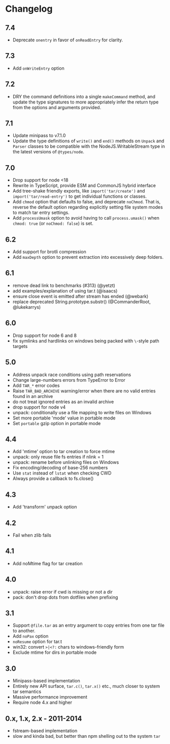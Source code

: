 # Changelog

## 7.4

- Deprecate `onentry` in favor of `onReadEntry` for clarity.

## 7.3

- Add `onWriteEntry` option

## 7.2

- DRY the command definitions into a single `makeCommand` method,
  and update the type signatures to more appropriately infer the
  return type from the options and arguments provided.

## 7.1

- Update minipass to v7.1.0
- Update the type definitions of `write()` and `end()` methods on
  `Unpack` and `Parser` classes to be compatible with the
  NodeJS.WritableStream type in the latest versions of
  `@types/node`.

## 7.0

- Drop support for node <18
- Rewrite in TypeScript, provide ESM and CommonJS hybrid
  interface
- Add tree-shake friendly exports, like `import('tar/create')`
  and `import('tar/read-entry')` to get individual functions or
  classes.
- Add `chmod` option that defaults to false, and deprecate
  `noChmod`. That is, reverse the default option regarding
  explicitly setting file system modes to match tar entry
  settings.
- Add `processUmask` option to avoid having to call
  `process.umask()` when `chmod: true` (or `noChmod: false`) is
  set.

## 6.2

- Add support for brotli compression
- Add `maxDepth` option to prevent extraction into excessively
  deep folders.

## 6.1

- remove dead link to benchmarks (#313) (@yetzt)
- add examples/explanation of using tar.t (@isaacs)
- ensure close event is emitted after stream has ended (@webark)
- replace deprecated String.prototype.substr() (@CommanderRoot,
  @lukekarrys)

## 6.0

- Drop support for node 6 and 8
- fix symlinks and hardlinks on windows being packed with
  `\`-style path targets

## 5.0

- Address unpack race conditions using path reservations
- Change large-numbers errors from TypeError to Error
- Add `TAR_*` error codes
- Raise `TAR_BAD_ARCHIVE` warning/error when there are no valid
  entries found in an archive
- do not treat ignored entries as an invalid archive
- drop support for node v4
- unpack: conditionally use a file mapping to write files on
  Windows
- Set more portable 'mode' value in portable mode
- Set `portable` gzip option in portable mode

## 4.4

- Add 'mtime' option to tar creation to force mtime
- unpack: only reuse file fs entries if nlink = 1
- unpack: rename before unlinking files on Windows
- Fix encoding/decoding of base-256 numbers
- Use `stat` instead of `lstat` when checking CWD
- Always provide a callback to fs.close()

## 4.3

- Add 'transform' unpack option

## 4.2

- Fail when zlib fails

## 4.1

- Add noMtime flag for tar creation

## 4.0

- unpack: raise error if cwd is missing or not a dir
- pack: don't drop dots from dotfiles when prefixing

## 3.1

- Support `@file.tar` as an entry argument to copy entries from
  one tar file to another.
- Add `noPax` option
- `noResume` option for tar.t
- win32: convert `>|<?:` chars to windows-friendly form
- Exclude mtime for dirs in portable mode

## 3.0

- Minipass-based implementation
- Entirely new API surface, `tar.c()`, `tar.x()` etc., much
  closer to system tar semantics
- Massive performance improvement
- Require node 4.x and higher

## 0.x, 1.x, 2.x - 2011-2014

- fstream-based implementation
- slow and kinda bad, but better than npm shelling out to the
  system `tar`
